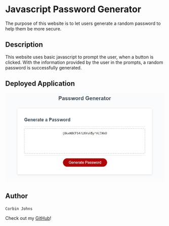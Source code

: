 # Javascript Password Generator
The purpose of this website is to let users generate a random password to help them be more secure. 

## Description
This website uses basic javascript to prompt the user, when a button is clicked. With the information provided by the user in the prompts, a random password is successfully generated.

## Deployed Application

[![Deployed App](./Screenshot_2.jpg)](https://cxrstings.github.io/javascriptPasswordGenerator/)

## Author

`Corbin Johns`

Check out my [GitHub](https://github.com/cxrstings)!